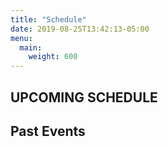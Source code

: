 ```yaml
---
title: "Schedule"
date: 2019-08-25T13:42:13-05:00
menu:
  main:
    weight: 600
---
```

## UPCOMING SCHEDULE

<link href="https://unpkg.com/@fullcalendar/core@4.3.1/main.min.css" rel="stylesheet">
<link href="https://unpkg.com/@fullcalendar/list@4.3.0/main.min.css" rel="stylesheet">
<script src="https://unpkg.com/@fullcalendar/core@4.3.1/main.min.js"></script>
<script src="/customListView.js"></script>

<script type='text/javascript'>
  document.addEventListener('DOMContentLoaded', function() {
    var calendarEl = document.getElementById('calendar');

    var calendar = new FullCalendar.Calendar(calendarEl, {
      plugins: [ 'list' ],
      header: false,
      defaultView: 'list',
      duration: { day: 365 },
      events: {
        url: '/event/index.json',
      },
      height: 'auto',
      navLinks: false
    });

    calendar.render();

    var calendarOldEl = document.getElementById('calendar_old');
    var beginDate = new Date();
    var endDate = new Date();

    beginDate.setMonth(0);
    beginDate.setDate(1);
    endDate.setDate(endDate.getDate() - 1);

    var calendar = new FullCalendar.Calendar(calendarOldEl, {
      plugins: [ 'list' ],
      header: false,
      defaultView: 'list',
      events: {
        url: '/event/index.json'
      },
      height: 'auto',
      visibleRange:{
        start: beginDate,
        end: endDate
      }
    });

    calendar.render();
  });
</script>

<div id="calendar"></div>

## Past Events
<div id="calendar_old"></div>
